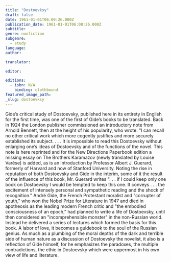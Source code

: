 ```yaml
---
title: "Dostoevksy"
draft: false
date: 1961-01-01T06:00:26.000Z
publication_date: 1961-01-01T06:00:26.000Z
subtitle:
genre: nonfiction
subgenre:
  - study
language:
author:

translator:

editor:

editions:
  - isbn: N/A
    binding: clothbound
featured_image_path:
_slug: dostoevksy
---
```


Gide’s critical study of Dostoevsky, published here in its entirety in English for the first time, was one of the first of Gide’s books to be translated. Back in 1924 the London publisher commissioned an introductory note from Arnold Bennett, then at the height of his popularity, who wrote: "I can recall no other critical work which more cogently justifies and more securely established its subject. . . . It is impossible to read this Dostoevsky without enlarging one’s ideas of Dostoevsky and of the functions of the novel. This note is here reprinted and for the New Directions Paperbook edition a missing essay on The Brothers Karamazov (newly translated by Louise Varèse) is added, as is an introduction by Professor Albert J. Guerard, formerly of Harvard and now of Stanford University. Noting the rise in reputation of both Dostoevsky and Gide in the interim, some of it the result of the influence of this book, Mr. Guerard writes ". . . if I could keep only one book on Dostoevsky I would be tempted to keep this one. It conveys . . . the excitement of intensely personal and sympathetic reading and the shock of recognition." André Gide, the French Protestant moralist and "corrupter of youth," who won the Nobel Prize for Literature in 1947 and died in apotheosis as the leading modern French critic and "the embodied consciousness of an epoch," had planned to write a life of Dostoevsky, until then considered an "incomprehensible monster" in the non-Russian world. Instead he delivered a series of lectures which formed the basis for this book. A labor of love, it becomes a guidebook to the soul of the Russian genius. As much as a plumbing of the moral depths of the dark and terrible side of human nature as a discussion of Dostoevsky the novelist, it also is a reflection of Gide himself, for he emphasizes the paradoxes, the multiple contradictions, the ethic in Dostoevsky which were uppermost in his own view of life and literature.

